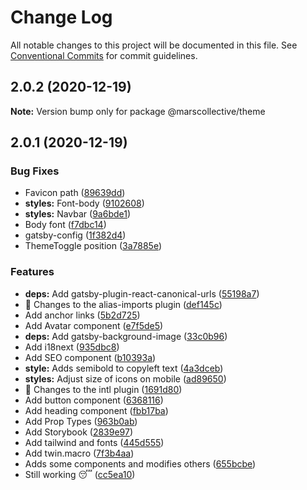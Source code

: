 # Change Log

All notable changes to this project will be documented in this file.
See [Conventional Commits](https://conventionalcommits.org) for commit guidelines.

## 2.0.2 (2020-12-19)

**Note:** Version bump only for package @marscollective/theme





## 2.0.1 (2020-12-19)


### Bug Fixes

* Favicon path ([89639dd](https://github.com/marscollective/marscollective.co/commit/89639dde57087f08b0eb02eba1f6dc6173dd14f1))
* **styles:** Font-body ([9102608](https://github.com/marscollective/marscollective.co/commit/91026080e0f1bdce74cbd0adf4f82dafd6b34447))
* **styles:** Navbar ([9a6bde1](https://github.com/marscollective/marscollective.co/commit/9a6bde159fb4eeca64c2f8b8973d0869fc863f57))
* Body font ([f7dbc14](https://github.com/marscollective/marscollective.co/commit/f7dbc14d5e0b9c699678aa644835bba4ff94644a))
* gatsby-config ([1f382d4](https://github.com/marscollective/marscollective.co/commit/1f382d47bc36148cdad09acf77f45aba5e5a247d))
* ThemeToggle position ([3a7885e](https://github.com/marscollective/marscollective.co/commit/3a7885e99ecdc46b83d8c318ae7ce809afb458cc))


### Features

* **deps:** Add gatsby-plugin-react-canonical-urls ([55198a7](https://github.com/marscollective/marscollective.co/commit/55198a79e839911bc7140f0b1ac662a1478000b7))
* 🔧 Changes to the alias-imports plugin ([def145c](https://github.com/marscollective/marscollective.co/commit/def145ce7e8c7a381f8be9a852af2e92490589a2))
* Add anchor links ([5b2d725](https://github.com/marscollective/marscollective.co/commit/5b2d725a2d24caf715b3ec18342ad67e6b7cdbdc))
* Add Avatar component ([e7f5de5](https://github.com/marscollective/marscollective.co/commit/e7f5de5251e518aaf3647a6518e5daf6bd3e15a9))
* **deps:** Add gatsby-background-image ([33c0b96](https://github.com/marscollective/marscollective.co/commit/33c0b96ce036ef7b7df0b6d9dce014bdf859c8d4))
* Add i18next ([935dbc8](https://github.com/marscollective/marscollective.co/commit/935dbc86d09f039cce7f51f9cf01e9174dae6b98))
* Add SEO component ([b10393a](https://github.com/marscollective/marscollective.co/commit/b10393a14652c5a3e6261068049b4c746d92d90e))
* **style:** Adds semibold to copyleft text ([4a3dceb](https://github.com/marscollective/marscollective.co/commit/4a3dceb75969f836de2f00b00aae1fcc7a651723))
* **styles:** Adjust size of icons on mobile ([ad89650](https://github.com/marscollective/marscollective.co/commit/ad89650f5015d3782adfe513ddc93b95dca6e147))
* 🔧 Changes to the intl plugin ([1691d80](https://github.com/marscollective/marscollective.co/commit/1691d807fac1a170211b34243780867a04dfbe0e))
* Add button component ([6368116](https://github.com/marscollective/marscollective.co/commit/6368116848d3daad484ec03af2cf7ddc76964b84))
* Add heading component ([fbb17ba](https://github.com/marscollective/marscollective.co/commit/fbb17bab52fb257b4dc9679cb99ded587f9a1f84))
* Add Prop Types ([963b0ab](https://github.com/marscollective/marscollective.co/commit/963b0ab54fb0e0e3f6340e5082cc97ff68c2e37b))
* Add Storybook ([2839e97](https://github.com/marscollective/marscollective.co/commit/2839e9731e1c0a9ffb13cec7d6c89a85a48a9fe3))
* Add tailwind and fonts ([445d555](https://github.com/marscollective/marscollective.co/commit/445d555af5abeb35254ad2829aee2d3f9c3342ec))
* Add twin.macro ([7f3b4aa](https://github.com/marscollective/marscollective.co/commit/7f3b4aae8d06e142768fee458c32f03f7c12962a))
* Adds some components and modifies others ([655bcbe](https://github.com/marscollective/marscollective.co/commit/655bcbe170eda7c4f13c5213142e82d8df2ddd5e))
* Still working 😴 ([cc5ea10](https://github.com/marscollective/marscollective.co/commit/cc5ea102d3ca26d258d94133161bd9d46051e74e))
